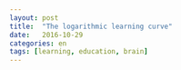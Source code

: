 ```yaml
---
layout: post
title:  "The logarithmic learning curve"
date:   2016-10-29
categories: en
tags: [learning, education, brain]
---
```

<div class="fb-like" data-href="http://karlheinzniebuhr.github.io/en/2016/10/29/learn-faster-by-linking-information/" data-layout="button_count" data-action="recommend" data-size="small" data-show-faces="true" data-share="true"></div><br>

